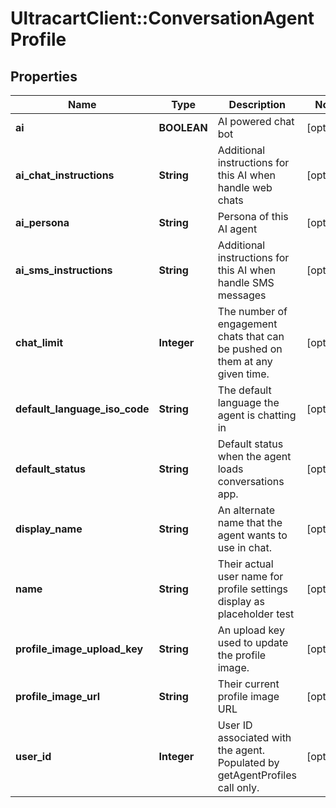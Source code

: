 # UltracartClient::ConversationAgentProfile

## Properties
Name | Type | Description | Notes
------------ | ------------- | ------------- | -------------
**ai** | **BOOLEAN** | AI powered chat bot | [optional] 
**ai_chat_instructions** | **String** | Additional instructions for this AI when handle web chats | [optional] 
**ai_persona** | **String** | Persona of this AI agent | [optional] 
**ai_sms_instructions** | **String** | Additional instructions for this AI when handle SMS messages | [optional] 
**chat_limit** | **Integer** | The number of engagement chats that can be pushed on them at any given time. | [optional] 
**default_language_iso_code** | **String** | The default language the agent is chatting in | [optional] 
**default_status** | **String** | Default status when the agent loads conversations app. | [optional] 
**display_name** | **String** | An alternate name that the agent wants to use in chat. | [optional] 
**name** | **String** | Their actual user name for profile settings display as placeholder test | [optional] 
**profile_image_upload_key** | **String** | An upload key used to update the profile image. | [optional] 
**profile_image_url** | **String** | Their current profile image URL | [optional] 
**user_id** | **Integer** | User ID associated with the agent.  Populated by getAgentProfiles call only. | [optional] 


